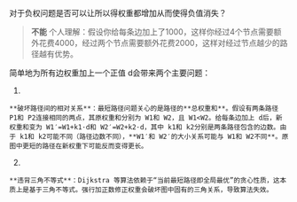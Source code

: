 对于负权问题是否可以让所以得权重都增加从而使得负值消失？
>**不能**
>个人理解：假设你给每条边加上了1000，这样你经过4个节点需要额外花费4000，经过两个节点需要额外花费2000，这样对经过节点越少的路径越有优势。

简单地为所有边权重加上一个正值 d会带来两个主要问题：

1. 
    
    ​**破坏路径间的相对关系**​：最短路径问题关心的是路径的**总权重和**。假设有两条路径 P1​和 P2​连接相同的两点，其原权重和分别为 W1​和 W2​，且 W1​<W2​。给每条边加上 d后，新权重和变为 W1′​=W1​+k1​⋅d和 W2′​=W2​+k2​⋅d，其中 k1​和 k2​分别是两条路径包含的边数。由于 k1​和 k2​可能不同（路径边数不同），​**​W1′​和 W2′​的大小关系可能与 W1​和 W2​不同**。原图中更短的路径在新权重下可能反而变得更长。
    
2. 
    
    ​**违背三角不等式**​：Dijkstra 等算法依赖于“当前最短路径即全局最优”的贪心性质，这本质上是基于三角不等式。强行加正数修正权重会破坏图中固有的三角关系，导致算法失效。

